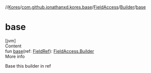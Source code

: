 //[Kores](../../../index.md)/[com.github.jonathanxd.kores.base](../../index.md)/[FieldAccess](../index.md)/[Builder](index.md)/[base](base.md)



# base  
[jvm]  
Content  
fun [base](base.md)(ref: [FieldRef](../../../com.github.jonathanxd.kores.common/-field-ref/index.md)): [FieldAccess.Builder](index.md)  
More info  


Base this builder in ref

  



